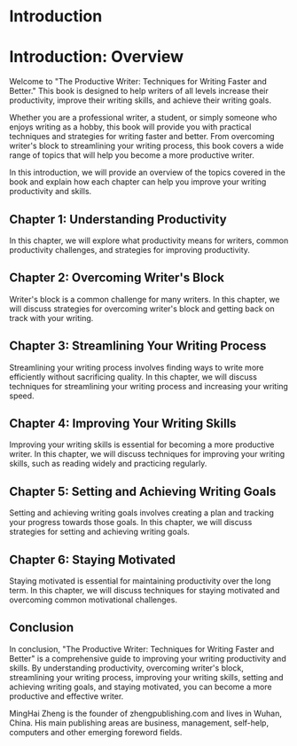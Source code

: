 # Introduction

Introduction: Overview
======================

Welcome to "The Productive Writer: Techniques for Writing Faster and Better." This book is designed to help writers of all levels increase their productivity, improve their writing skills, and achieve their writing goals.

Whether you are a professional writer, a student, or simply someone who enjoys writing as a hobby, this book will provide you with practical techniques and strategies for writing faster and better. From overcoming writer's block to streamlining your writing process, this book covers a wide range of topics that will help you become a more productive writer.

In this introduction, we will provide an overview of the topics covered in the book and explain how each chapter can help you improve your writing productivity and skills.

Chapter 1: Understanding Productivity
-------------------------------------

In this chapter, we will explore what productivity means for writers, common productivity challenges, and strategies for improving productivity.

Chapter 2: Overcoming Writer's Block
------------------------------------

Writer's block is a common challenge for many writers. In this chapter, we will discuss strategies for overcoming writer's block and getting back on track with your writing.

Chapter 3: Streamlining Your Writing Process
--------------------------------------------

Streamlining your writing process involves finding ways to write more efficiently without sacrificing quality. In this chapter, we will discuss techniques for streamlining your writing process and increasing your writing speed.

Chapter 4: Improving Your Writing Skills
----------------------------------------

Improving your writing skills is essential for becoming a more productive writer. In this chapter, we will discuss techniques for improving your writing skills, such as reading widely and practicing regularly.

Chapter 5: Setting and Achieving Writing Goals
----------------------------------------------

Setting and achieving writing goals involves creating a plan and tracking your progress towards those goals. In this chapter, we will discuss strategies for setting and achieving writing goals.

Chapter 6: Staying Motivated
----------------------------

Staying motivated is essential for maintaining productivity over the long term. In this chapter, we will discuss techniques for staying motivated and overcoming common motivational challenges.

Conclusion
----------

In conclusion, "The Productive Writer: Techniques for Writing Faster and Better" is a comprehensive guide to improving your writing productivity and skills. By understanding productivity, overcoming writer's block, streamlining your writing process, improving your writing skills, setting and achieving writing goals, and staying motivated, you can become a more productive and effective writer.


MingHai Zheng is the founder of zhengpublishing.com and lives in Wuhan, China. His main publishing areas are business, management, self-help, computers and other emerging foreword fields.
